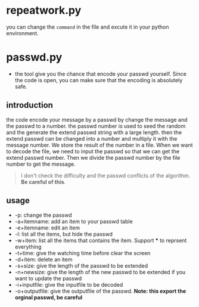 # repeatwork.py

you can change the `command` in the file and excute it in your python environment.

# passwd.py

* the tool give you the chance that encode your passwd yourself. Since the code is open, you can make sure that the encoding is absolutely safe.

## introduction

the code encode your message by a passwd by change the message and the passwd to a number. the passwd number is used to seed the random and the generate the extend passwd string with a large length. then the extend passwd can be changed into a number and multiply it with the message number. We store the result of the number in a file. When we want to decode the file, we need to input the passwd so that we can get the extend passwd number. Then we divide the passwd number by the file number to get the message. 

> I don't check the difficulty and the passwd conflicts of the algorithm. **Be careful of this**.

## usage 

* -p: change the passwd
* -a+itemname: add an item to your passwd table
* -e+itemname: edit an item
* -l: list all the items, but hide the passwd
* -w+item: list all the items that contains the item. Support **\*** to reprsent everything
* -t+time: give the watching time before clear the screen
* -d+item: delete an item
* -s+size: give the length of the passwd to be extended
* -n+newsize: give the length of the new passwd to be extended if you want to update the passwd
* -i+inputfile: give the inputfile to be decoded
* -o+outputfile: give the outputfile of the passwd. **Note: this export the orginal passwd, be careful**
